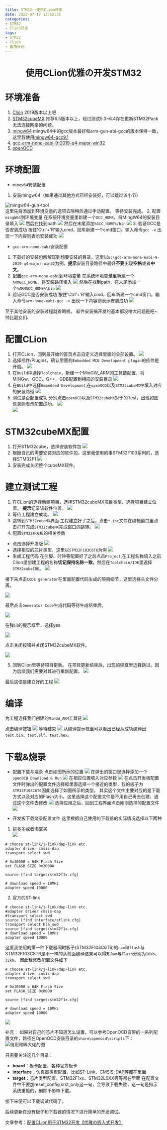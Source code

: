 ```yaml
---
title: STM32--使用Clion开发
date: 2023-07-17 13:52:35
categories:
- STM32
- Clion开发
tags:
- STM32
- Clion
- 番茄计划
---
```


<h1 align="center">使用CLion优雅の开发STM32</h1>


# 环境准备
1. [Clion](https://www.jetbrains.com/clion/download/other.html) 2019版本以上吧
2. [STM32cubeMX](https://www.st.com/zh/development-tools/stm32cubemx.html#get-software) 推荐6.5版本以上，经过测试5.0~6.4存在更新STM32Pack无法连接网络的问题。
3. [mingw64](https://www.aliyundrive.com/s/WH4uzN1gHgu) mingw64中的gcc版本最好和arm-gun-abi-gcc的版本保持一致，这里我使用[mingw64-gcc9.1](https://sysprogs.com/getfile/513/mingw32-gcc9.1.0.exe)
4. [gcc-arm-none-eabi-9-2019-q4-major-win32](https://developer.arm.com/-/media/Files/downloads/gnu-rm/9-2019q4/gcc-arm-none-eabi-9-2019-q4-major-win32.zip?revision=20c5df9c-9870-47e2-b994-2a652fb99075&rev=20c5df9c987047e2b9942a652fb99075&hash=DBEB34DE4AB3A1EB549D64C02F2E426080226698)
5. [openOCD](https://sysprogs.com/getfile/2052/openocd-20230621.7z) 



# 环境配置
- `mingw64`安装配置
1. 安装mingw64（如果通过其他方式已经安装好，可以跳过该小节）  

![mingw64-gun-tool](https://feizhufanfan.oss-cn-hangzhou.aliyuncs.com/blog/20230717144805.png)  
这里先将添加到环境变量的选项去除稍后通过手动配置。
等待安装完成。
2. 配置`mingW64`到环境变量
在系统环境变量里新建一个`GCC_HOME`，将MingW64的安装目录填入
![](https://feizhufanfan.oss-cn-hangzhou.aliyuncs.com/blog/20230717145719.png)
然后在找到path
![](https://feizhufanfan.oss-cn-hangzhou.aliyuncs.com/blog/20230717145933.png)
然后在末尾添加`%GCC_HOME%/bin`
![](https://feizhufanfan.oss-cn-hangzhou.aliyuncs.com/blog/20230717150317.png)
3. 验证GCC是否安装成功
按住'Ctrl'+'R'输入cmd，回车新建一个cmd窗口。输入命令`gcc -v`
出现一下内容则表示安装成功
![](https://feizhufanfan.oss-cn-hangzhou.aliyuncs.com/blog/20230717150445.png)

- `gcc-arm-none-eabi`安装配置
1. 下载好的安装包解解压到想要安装的目录，这里以`E:\gcc-arm-none-eabi-9-2019-q4-major-win32`为例。**提示**安装目录路径中最好**不要**出现**空格**或者**中文**。
2. 配置`gcc-arm-none-eabi`到环境变量
在系统环境变量里新建一个`ARMGCC_HOME`，将安装路径填入
![](https://feizhufanfan.oss-cn-hangzhou.aliyuncs.com/blog/20230717151600.png)
然后在找到path，在末尾添加一个`%ARMGCC_HOME%\bin`
![](https://feizhufanfan.oss-cn-hangzhou.aliyuncs.com/blog/20230717151823.png)
3. 验证GCC是否安装成功
按住'Ctrl'+'R'输入cmd，回车新建一个cmd窗口。输入命令`arm-none-eabi-gcc -v`
出现一下内容则表示安装成功
![](https://feizhufanfan.oss-cn-hangzhou.aliyuncs.com/blog/20230717151953.png)

至于其他安装的安装过程就省略啦。 软件安装搞开发的基本都没啥大问题是吧~ 帅比靓女们、

# 配置CLion
1. 打开CLion，回到最开始的首页点击自定义选择里面的全部设置。
![](https://feizhufanfan.oss-cn-hangzhou.aliyuncs.com/blog/20230717152642.png)
2. 选择插件/Plugins，确认里面的`Embedded MCU Development plugin`的插件是开启。 
![](https://feizhufanfan.oss-cn-hangzhou.aliyuncs.com/blog/20230717153209.png)
3. 在`Build`中选择`Toolchain`，新建一个MinGW_ARM的工具链配置，将MINGw、GCC、G++、GDB配置到相应的安装目录
![](https://feizhufanfan.oss-cn-hangzhou.aliyuncs.com/blog/20230717153711.png)
4. 在`BUild`中选择`Embedded Development`,在`openOCD`以及`STM32cubeMX`中填入对应的安装路径
![](https://feizhufanfan.oss-cn-hangzhou.aliyuncs.com/blog/20230717154234.png)
5. 测试是否配置成功
分别点击`openOCD`以及`STM32cubeMX`对于的Test，出现如图信息则表示配置成功。
![](https://feizhufanfan.oss-cn-hangzhou.aliyuncs.com/blog/20230717154507.png)  
![](https://feizhufanfan.oss-cn-hangzhou.aliyuncs.com/blog/20230717154531.png)

# STM32cubeMX配置
1. 打开STM32cube，选择安装软件包
![](https://feizhufanfan.oss-cn-hangzhou.aliyuncs.com/blog/20230717154916.png)
2. 根据自己的需要安装对应的软件包，这里我使用的事STM32F103系列的，选择STM32F1
![](https://feizhufanfan.oss-cn-hangzhou.aliyuncs.com/blog/20230717155216.png)
3. 安装完成关闭整个cubeMX软件。


# 建立测试工程
1. 在CLion的选择新建项目，选择STM32cubeMX项目类型，选择项目建立位置。  **提示**记录该软件位置。
![](https://feizhufanfan.oss-cn-hangzhou.aliyuncs.com/blog/20230717155547.png)
2. 等待工程建立成功。
![](https://feizhufanfan.oss-cn-hangzhou.aliyuncs.com/blog/20230717155715.png)
3. 跳转到`STM32cubeMX`界面
工程建立好了之后，点击`*.ioc`文件在编辑窗口里点击打开完成`STM32cubeMX`完成窗口的跳转。
![](https://feizhufanfan.oss-cn-hangzhou.aliyuncs.com/blog/20230717160052.png)
4. 配置`STM32开发板`的相关参数
- 点击选择开发版
![](https://feizhufanfan.oss-cn-hangzhou.aliyuncs.com/blog/20230717161145.png)
- 选择相应的芯片类型，这里以`STM32F103C6T6`为例
![](https://feizhufanfan.oss-cn-hangzhou.aliyuncs.com/blog/20230717161358.png)
- 生成工程代码
在引脚、时钟等配置好了之后点击`Project`,在工程名称填入之前Clion里创建工程的名称**切记保持名称一致**，然后在`Toolchain/IDE`里选择`STM32cubeIDE`。
![](https://feizhufanfan.oss-cn-hangzhou.aliyuncs.com/blog/20230717161831.png)  

接下来点击`CODE generator`在里面配置代码生成的项目细节，这里选择头文件分离。  

![](https://feizhufanfan.oss-cn-hangzhou.aliyuncs.com/blog/20230717162229.png)  



最后点击`Generator Code`生成代码等待生成结束后。  

![](https://feizhufanfan.oss-cn-hangzhou.aliyuncs.com/blog/20230717162514.png)  

在弹出的提示框里，选择yes  

![](https://feizhufanfan.oss-cn-hangzhou.aliyuncs.com/blog/20230717162631.png)  

点击关闭按钮并关闭STM32cubeMX软件。

![](https://feizhufanfan.oss-cn-hangzhou.aliyuncs.com/blog/20230717162723.png)  


5. 回到Clion里等待项目更新。
在项目更新结束后，出现的弹框里选择跳过。因为后续我们需要对其进行重新配置。
![](https://feizhufanfan.oss-cn-hangzhou.aliyuncs.com/blog/20230717162950.png)

最后这便是建立好的工程
![](https://feizhufanfan.oss-cn-hangzhou.aliyuncs.com/blog/20230717163045.png)
# 编译
为工程选择我们创建的`MinGW_ARM`工具链
![](https://feizhufanfan.oss-cn-hangzhou.aliyuncs.com/blog/20230717172646.png)

点击编译按钮
![](https://feizhufanfan.oss-cn-hangzhou.aliyuncs.com/blog/20230717163206.png)
等待结束
![](https://feizhufanfan.oss-cn-hangzhou.aliyuncs.com/blog/20230717163322.png)
从编译提示框里可以看出已经从成功编译出`test.bin`、`test.elf`、`test.hex`。


# 下载&烧录
- 配置下载与烧录
点击如图所示的位置
![](https://feizhufanfan.oss-cn-hangzhou.aliyuncs.com/blog/20230717163756.png)
在弹出的窗口里选择添加一个`openOCD Download & Run`
![](https://feizhufanfan.oss-cn-hangzhou.aliyuncs.com/blog/20230717163959.png)
在相应位置填入对应参数
![](https://feizhufanfan.oss-cn-hangzhou.aliyuncs.com/blog/20230717164320.png)
在点击开发板配置文件时弹出的配置文件选择框里面选择一个接近的类型，我的板子为`STM32F103C6T6`因此选择了如图所示的类型。
其实这个文件主要对应的是下载方式以及对应的Flash大小。这里选择这个配置文件是不用自己再去创建，通过这个文件去修改
![](https://feizhufanfan.oss-cn-hangzhou.aliyuncs.com/blog/20230717165003.png)
选择应用之后，回到工程界面点击刚刚选择的配置文件
![](https://feizhufanfan.oss-cn-hangzhou.aliyuncs.com/blog/20230717165425.png)

- 开发板下载烧录配置文件
这里根据自己使用的下载器的实际情况选择以下两种
1. 拼多多或者淘宝买  
![](https://feizhufanfan.oss-cn-hangzhou.aliyuncs.com/blog/20230717170154.png)
```
# choose st-link/j-link/dap-link etc.
adapter driver cmsis-dap
transport select swd
​
# 0x10000 = 64K Flash Size
set FLASH_SIZE 0x20000
​
source [find target/stm32f1x.cfg]
​
# download speed = 10MHz
adapter speed 10000 
```
2. 官方的ST-link
```
# choose st-link/j-link/dap-link etc.
#adapter driver cmsis-dap
#transport select swd
source [find interface/stlink.cfg]
transport select hla_swd
source [find target/stm32f1x.cfg]
# download speed = 10MHz
adapter speed 10000

```

这里我使用的第一种下载器同时板子(STM32F103C6T6)的`ram`和`flash`与STM32F103C8T6是不一样的从前面编译结果可以得知`Ram`与`Flash`分别为`10kb`、`32kb`。 因此我修改配置文件如下
```
# choose st-link/j-link/dap-link etc.
adapter driver cmsis-dap
transport select swd
​
# 0x10000 = 64K Flash Size
set FLASH_SIZE 0x8000
​
source [find target/stm32f1x.cfg]
​
# download speed = 10MHz
adapter speed 10000 
```
![](https://feizhufanfan.oss-cn-hangzhou.aliyuncs.com/blog/20230717171135.png)


补充：
如果对自己的芯片不知道怎么设置，可以参考OpenOCD自带的一系列配置文件，路径在OpenOCD安装目录的`share\openocd\scripts`下：
![借用稚晖大佬的图](https://pic3.zhimg.com/80/v2-accd234d51121834b43397c8a20c12a6_720w.webp)

只需要关注这几个目录：
- **board**：板卡配置，各种官方板卡
- **interface**：仿真器类型配置，比如ST-Link、CMSIS-DAP等都在里面
- **target**：芯片类型配置，STM32F1xx、STM32L0XX等等都在里面
在配置文件中不要加reset_config srst_only这一句，会导致下载失败，这一句是指示系统重启的，删除不影响下载。

接下来便可以下载调试代码了。

后续更新在没有板子和下载器的情况下进行简单的开发调试。

文章参考：[配置CLion用于STM32开发【优雅の嵌入式开发】](https://zhuanlan.zhihu.com/p/145801160)








